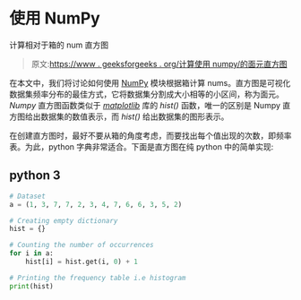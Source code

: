 # 使用 NumPy

计算相对于箱的 num 直方图

> 原文:[https://www . geeksforgeeks . org/计算使用 numpy/的面元直方图](https://www.geeksforgeeks.org/compute-the-histogram-of-nums-against-the-bins-using-numpy/)

在本文中，我们将讨论如何使用 [NumPy](https://www.geeksforgeeks.org/numpy-in-python-set-1-introduction/) 模块根据箱计算 nums。直方图是可视化数据集频率分布的最佳方式，它将数据集分割成大小相等的小区间，称为面元。 *Numpy* 直方图函数类似于 [*matplotlib*](https://www.geeksforgeeks.org/python-introduction-matplotlib/) 库的 *hist()* 函数，唯一的区别是 Numpy 直方图给出数据集的数值表示，而 *hist()* 给出数据集的图形表示。

在创建直方图时，最好不要从箱的角度考虑，而要找出每个值出现的次数，即频率表。为此，python 字典非常适合。下面是直方图在纯 python 中的简单实现:

## python 3

```py
# Dataset
a = (1, 3, 7, 7, 2, 3, 4, 7, 6, 6, 3, 5, 2)

# Creating empty dictionary
hist = {}

# Counting the number of occurrences
for i in a:
    hist[i] = hist.get(i, 0) + 1

# Printing the frequency table i.e histogram
print(hist)
```